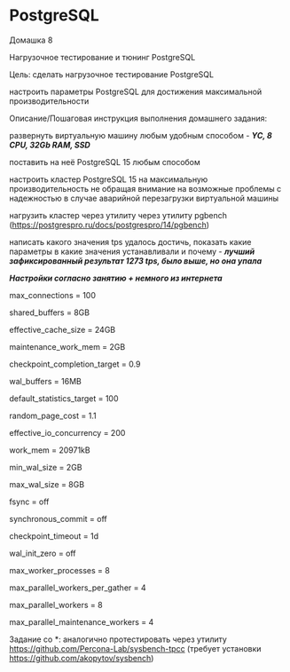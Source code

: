 # PostgreSQL
Домашка 8

Нагрузочное тестирование и тюнинг PostgreSQL

Цель: сделать нагрузочное тестирование PostgreSQL

настроить параметры PostgreSQL для достижения максимальной производительности


Описание/Пошаговая инструкция выполнения домашнего задания:

развернуть виртуальную машину любым удобным способом - ***YC, 8 CPU, 32Gb RAM, SSD***

поставить на неё PostgreSQL 15 любым способом

настроить кластер PostgreSQL 15 на максимальную производительность не обращая внимание на возможные проблемы с надежностью в случае аварийной перезагрузки виртуальной машины

нагрузить кластер через утилиту через утилиту pgbench (https://postgrespro.ru/docs/postgrespro/14/pgbench)

написать какого значения tps удалось достичь, показать какие параметры в какие значения устанавливали и почему - ***лучший зафиксированный результат 1273 tps, было выше, но она упала***

***Настройки согласно занятию + немного из интернета***

max_connections = 100

shared_buffers = 8GB

effective_cache_size = 24GB

maintenance_work_mem = 2GB

checkpoint_completion_target = 0.9

wal_buffers = 16MB

default_statistics_target = 100

random_page_cost = 1.1

effective_io_concurrency = 200

work_mem = 20971kB

min_wal_size = 2GB

max_wal_size = 8GB

fsync = off

synchronous_commit = off

checkpoint_timeout = 1d

wal_init_zero = off

max_worker_processes = 8

max_parallel_workers_per_gather = 4

max_parallel_workers = 8

max_parallel_maintenance_workers = 4


Задание со *: аналогично протестировать через утилиту https://github.com/Percona-Lab/sysbench-tpcc (требует установки
https://github.com/akopytov/sysbench)
